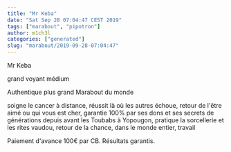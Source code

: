 ```yaml
---
title: "Mr Keba"
date: "Sat Sep 28 07:04:47 CEST 2019"
tags: ["marabout", "pipotron"]
author: m1ch3l
categories: ["generated"]
slug: "marabout/2019-09-28-07:04:47"
---
```


Mr Keba

grand voyant médium

Authentique plus grand Marabout du monde

soigne le cancer à distance, réussit là où les autres échoue, retour de l'être aimé ou qui vous est cher, garantie 100% par ses dons et ses secrets de générations depuis avant les Toubabs à Yopougon, pratique la sorcellerie et les rites vaudou, retour de la chance, dans le monde entier, travail

Paiement d'avance 100€ par CB. Résultats garantis.
